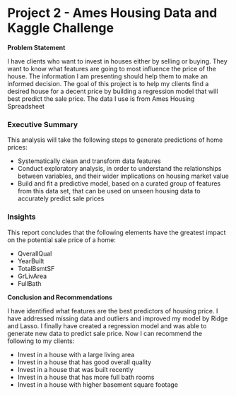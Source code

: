 # Project 2 - Ames Housing Data and Kaggle Challenge

**Problem Statement**

I have clients who want to invest in houses either by selling or buying.  They want to know what features are going to most influence the price of the house.  The information I am presenting should help them to make an informed decision.
The goal of this project is to help my clients find a desired house for a decent price by building a regression model that will best predict the sale price.  The data I use is from Ames Housing Spreadsheet

### Executive Summary

This analysis will take the following steps to generate predictions of home prices:

- Systematically clean and transform data features
- Conduct exploratory analysis, in order to understand the relationships between variables, and their wider implications on housing market value
- Build and fit a predictive model, based on a curated group of features from this data set, that can be used on unseen housing data to accurately predict sale prices 

### Insights

This report concludes that the following elements have the greatest impact on the potential sale price of a home:

- QverallQual
- YearBuilt
- TotalBsmtSF
- GrLivArea
- FullBath	

**Conclusion and Recommendations**

I have identified what features are the best predictors of housing price.  I have addressed missing data and outliers and improved my model by Ridge and Lasso.  I finally have created a regression model and was able to generate new data to predict sale price.  Now I can recommend the following to my clients:

- Invest in a house with a large living area  
- Invest in a house that has good overall quality
- Invest in a house that was built recently
- Invest in a house that has more full bath rooms
- Invest in a house with higher basement square footage 
